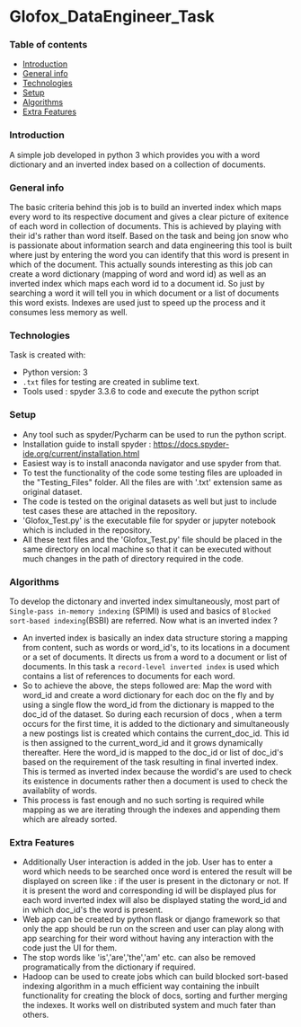 # Glofox_DataEngineer_Task

### Table of contents
* [Introduction](#introduction)
* [General info](#general-info)
* [Technologies](#technologies)
* [Setup](#setup)
* [Algorithms](#algorithms)
* [Extra Features](#extra-features)


### Introduction
A simple job developed in python 3 which provides you with a word dictionary and an inverted index based on a collection of documents.

### General info
The basic criteria behind this job is to build an inverted index which maps every word to its respective document and gives a clear picture of exitence of each word in collection of documents. This is achieved by playing with their id's rather than word itself. Based on the task and being jon snow who is passionate about information search and data engineering this tool is built where just by entering the word you can identify that this word is present in which of the document. This actually sounds interesting as this job can create a word dictionary (mapping of word and word id) as well as an inverted index which maps each word id to a document id. So just by searching a word it will tell you in which document or a list of documents this word exists. Indexes are used just to speed up the process and it consumes less memory as well.

### Technologies

Task is created with:

* Python version: 3
* `.txt` files for testing are created in sublime text.
* Tools used : spyder 3.3.6 to code and execute the python script

### Setup
* Any tool such as spyder/Pycharm can be used to run the python script.
* Installation guide to install spyder : https://docs.spyder-ide.org/current/installation.html
* Easiest way is to install anaconda navigator and use spyder from that.
* To test the functionality of the code some testing files are uploaded in the "Testing_Files" folder. All the files are with '.txt' extension same as original       dataset.
* The code is tested on the original datasets as well but just to include test cases these are attached in the repository.
* 'Glofox_Test.py' is the executable file for spyder or jupyter notebook which is included in the repository.
* All these text files and the 'Glofox_Test.py' file should be placed in the same directory on local machine so that it can be executed without much changes in the   path of directory required in the code.

### Algorithms

To develop the dictonary and inverted index simultaneously, most part of `Single-pass in-memory indexing` (SPIMI) is used and basics of `Blocked sort-based indexing`(BSBI) are referred. Now what is an inverted index ?
* An inverted index is basically an index data structure storing a mapping from content, such as words or word_id's, to its locations in a document or a set of documents. It directs us from a word to a document or list of documents. In this task a `record-level inverted index` is used which contains a list of references to documents for each word.
* So to achieve the above, the steps followed are: Map the word with word_id and create a word dictionary for each doc on the fly and by using a single flow the word_id from the dictionary is mapped to the doc_id of the dataset. So during each recursion of docs , when a term occurs for the first time, it is added to the dictionary and simultaneously a new postings list is created which contains the current_doc_id. This id is then assigned to the current_word_id and it grows dynamically thereafter. Here the word_id is mapped to the doc_id or list of doc_id's based on the requirement of the task resulting in final inverted index. This is termed as inverted index because the wordid's are used to check its existence in documents rather then a document is used to check the availablity of words.
* This process is fast enough and no such sorting is required while mapping as we are iterating through the indexes and appending them which are already sorted.

### Extra Features

* Additionally User interaction is added in the job. User has to enter a word which needs to be searched once word is entered the result will be displayed on screen   like : if the user is present in the dictonary or not. If it is present the word and corresponding id will be displayed plus for each word inverted index will       also be displayed stating the word_id and in which doc_id's the word is present.
* Web app can be created by python flask or django framework so that only the app should be run on the screen and user can play along with app searching for their     word without having any interaction with the code just the UI for them.
* The stop words like 'is','are','the','am' etc. can also be removed programatically from the dictionary if required.
* Hadoop can be used to create jobs which can build blocked sort-based indexing algorithm in a much efficient way  containing the inbuilt functionality for       creating the block of docs, sorting and further merging the indexes. It works well on distributed system and much fater than others.


